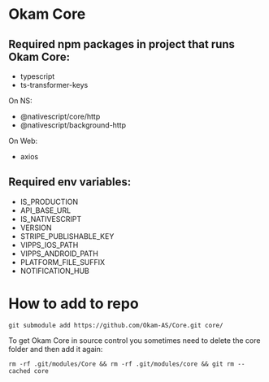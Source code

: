 # Okam Core

## Required npm packages in project that runs Okam Core:

* typescript
* ts-transformer-keys

On NS:
* @nativescript/core/http
* @nativescript/background-http

On Web:
* axios

## Required env variables:

* IS_PRODUCTION
* API_BASE_URL
* IS_NATIVESCRIPT
* VERSION
* STRIPE_PUBLISHABLE_KEY
* VIPPS_IOS_PATH
* VIPPS_ANDROID_PATH
* PLATFORM_FILE_SUFFIX
* NOTIFICATION_HUB

# How to add to repo
```
git submodule add https://github.com/Okam-AS/Core.git core/
```

To get Okam Core in source control you sometimes need to delete the core folder and then add it again:

```
rm -rf .git/modules/Core && rm -rf .git/modules/core && git rm --cached core  
```
